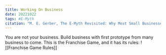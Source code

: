 ```yaml
---
title: Working On Business
date: 20221022
tags: #E-Myth
citation: "M. E. Gerber, The E-Myth Revisited: Why Most Small Businesses Don’t Work and What to Do About It. Harper Collins, 2009."
---
```


You are not your business. Build business with first prototype from many business to come.
This is the Franchise Game, and it has its rules:
![[Franchise Game Rules]]
